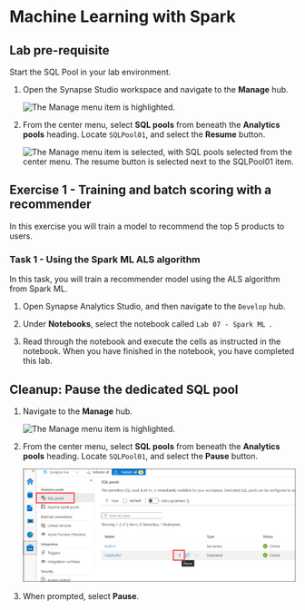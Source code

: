 # Machine Learning with Spark

## Lab pre-requisite

Start the SQL Pool in your lab environment.

1. Open the Synapse Studio workspace and navigate to the **Manage** hub.

    ![The Manage menu item is highlighted.](media/manage-hub.png "Manage hub")

2. From the center menu, select **SQL pools** from beneath the **Analytics pools** heading. Locate `SQLPool01`, and select the **Resume** button.

    ![The Manage menu item is selected, with SQL pools selected from the center menu. The resume button is selected next to the SQLPool01 item.](media/resume-sql-pool.png "SQL pools listing")

## Exercise 1 - Training and batch scoring with a recommender

In this exercise you will train a model to recommend the top 5 products to users.

### Task 1 - Using the Spark ML ALS algorithm

In this task, you will train a recommender model using the ALS algorithm from Spark ML.

1. Open Synapse Analytics Studio, and then navigate to the `Develop` hub.

2. Under **Notebooks**, select the notebook called `Lab 07 - Spark ML `.

3. Read through the notebook and execute the cells as instructed in the notebook. When you have finished in the notebook, you have completed this lab.

## Cleanup: Pause the dedicated SQL pool

1. Navigate to the **Manage** hub.

    ![The Manage menu item is highlighted.](media/manage-hub.png "Manage hub")

2. From the center menu, select **SQL pools** from beneath the **Analytics pools** heading. Locate `SQLPool01`, and select the **Pause** button.

    ![The Manage menu item is selected, with SQL pools selected from the center menu. The resume button is selected next to the SQLPool01 item.](media/pause-sql-pool.png "SQL pools listing")

3. When prompted, select **Pause**.
